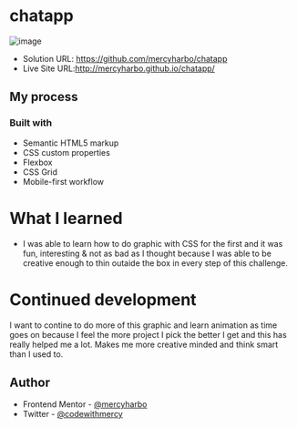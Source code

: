# chatapp

![image](https://user-images.githubusercontent.com/64808015/111731876-ae7ddc80-8874-11eb-8689-0d00722dea4b.png)


- Solution URL: https://github.com/mercyharbo/chatapp
- Live Site URL:http://mercyharbo.github.io/chatapp/

## My process

### Built with

- Semantic HTML5 markup
- CSS custom properties
- Flexbox
- CSS Grid
- Mobile-first workflow

# What I learned

- I was able to learn how to do graphic with CSS for the first and it was fun, interesting & not as bad as I thought because I was able to be creative enough to thin outaide the box in every step of this challenge.

# Continued development

I want to contine to do more of this graphic and learn animation as time goes on because I feel the more project I pick the better I get and this has really helped me a lot. Makes me more creative minded and think smart than I used to.

## Author
- Frontend Mentor - [@mercyharbo](https://www.frontendmentor.io/profile/mercyharbo)
- Twitter - [@codewithmercy](https://twitter.com/codewithmercy)
